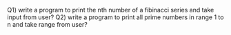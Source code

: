 Q1) write a program to print the nth number of a fibinacci series and take input from user?
Q2) write a program to print all prime numbers in range 1 to n and take range from user?
